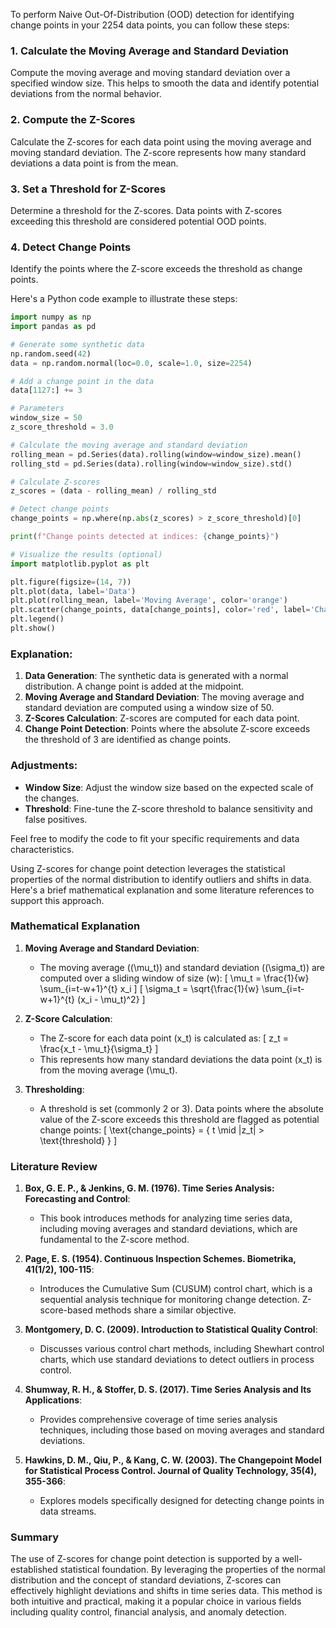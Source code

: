 To perform Naive Out-Of-Distribution (OOD) detection for identifying change points in your 2254 data points, you can follow these steps:

### 1. Calculate the Moving Average and Standard Deviation
Compute the moving average and moving standard deviation over a specified window size. This helps to smooth the data and identify potential deviations from the normal behavior.

### 2. Compute the Z-Scores
Calculate the Z-scores for each data point using the moving average and moving standard deviation. The Z-score represents how many standard deviations a data point is from the mean.

### 3. Set a Threshold for Z-Scores
Determine a threshold for the Z-scores. Data points with Z-scores exceeding this threshold are considered potential OOD points.

### 4. Detect Change Points
Identify the points where the Z-score exceeds the threshold as change points.

Here's a Python code example to illustrate these steps:

```python
import numpy as np
import pandas as pd

# Generate some synthetic data
np.random.seed(42)
data = np.random.normal(loc=0.0, scale=1.0, size=2254)

# Add a change point in the data
data[1127:] += 3

# Parameters
window_size = 50
z_score_threshold = 3.0

# Calculate the moving average and standard deviation
rolling_mean = pd.Series(data).rolling(window=window_size).mean()
rolling_std = pd.Series(data).rolling(window=window_size).std()

# Calculate Z-scores
z_scores = (data - rolling_mean) / rolling_std

# Detect change points
change_points = np.where(np.abs(z_scores) > z_score_threshold)[0]

print(f"Change points detected at indices: {change_points}")

# Visualize the results (optional)
import matplotlib.pyplot as plt

plt.figure(figsize=(14, 7))
plt.plot(data, label='Data')
plt.plot(rolling_mean, label='Moving Average', color='orange')
plt.scatter(change_points, data[change_points], color='red', label='Change Points')
plt.legend()
plt.show()
```

### Explanation:
1. **Data Generation**: The synthetic data is generated with a normal distribution. A change point is added at the midpoint.
2. **Moving Average and Standard Deviation**: The moving average and standard deviation are computed using a window size of 50.
3. **Z-Scores Calculation**: Z-scores are computed for each data point.
4. **Change Point Detection**: Points where the absolute Z-score exceeds the threshold of 3 are identified as change points.

### Adjustments:
- **Window Size**: Adjust the window size based on the expected scale of the changes.
- **Threshold**: Fine-tune the Z-score threshold to balance sensitivity and false positives.

Feel free to modify the code to fit your specific requirements and data characteristics.



Using Z-scores for change point detection leverages the statistical properties of the normal distribution to identify outliers and shifts in data. Here's a brief mathematical explanation and some literature references to support this approach.

### Mathematical Explanation

1. **Moving Average and Standard Deviation**:
   - The moving average (\(\mu_t\)) and standard deviation (\(\sigma_t\)) are computed over a sliding window of size \(w\):
     \[
     \mu_t = \frac{1}{w} \sum_{i=t-w+1}^{t} x_i
     \]
     \[
     \sigma_t = \sqrt{\frac{1}{w} \sum_{i=t-w+1}^{t} (x_i - \mu_t)^2}
     \]

2. **Z-Score Calculation**:
   - The Z-score for each data point \(x_t\) is calculated as:
     \[
     z_t = \frac{x_t - \mu_t}{\sigma_t}
     \]
   - This represents how many standard deviations the data point \(x_t\) is from the moving average \(\mu_t\).

3. **Thresholding**:
   - A threshold is set (commonly 2 or 3). Data points where the absolute value of the Z-score exceeds this threshold are flagged as potential change points:
     \[
     \text{change\_points} = \{ t \mid |z_t| > \text{threshold} \}
     \]

### Literature Review

1. **Box, G. E. P., & Jenkins, G. M. (1976). Time Series Analysis: Forecasting and Control**:
   - This book introduces methods for analyzing time series data, including moving averages and standard deviations, which are fundamental to the Z-score method.

2. **Page, E. S. (1954). Continuous Inspection Schemes. Biometrika, 41(1/2), 100-115**:
   - Introduces the Cumulative Sum (CUSUM) control chart, which is a sequential analysis technique for monitoring change detection. Z-score-based methods share a similar objective.

3. **Montgomery, D. C. (2009). Introduction to Statistical Quality Control**:
   - Discusses various control chart methods, including Shewhart control charts, which use standard deviations to detect outliers in process control.

4. **Shumway, R. H., & Stoffer, D. S. (2017). Time Series Analysis and Its Applications**:
   - Provides comprehensive coverage of time series analysis techniques, including those based on moving averages and standard deviations.

5. **Hawkins, D. M., Qiu, P., & Kang, C. W. (2003). The Changepoint Model for Statistical Process Control. Journal of Quality Technology, 35(4), 355-366**:
   - Explores models specifically designed for detecting change points in data streams.

### Summary
The use of Z-scores for change point detection is supported by a well-established statistical foundation. By leveraging the properties of the normal distribution and the concept of standard deviations, Z-scores can effectively highlight deviations and shifts in time series data. This method is both intuitive and practical, making it a popular choice in various fields including quality control, financial analysis, and anomaly detection.
